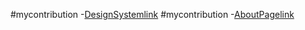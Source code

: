 #mycontribution
-[DesignSystemlink](https://github.com/zuri-training/My-Debtors-Project-Team33/issues/39#issue-1332483621)
#mycontribution
-[AboutPagelink](https://github.com/zuri-training/My-Debtors-Project-Team33/issues/43#issue-1333021614)
